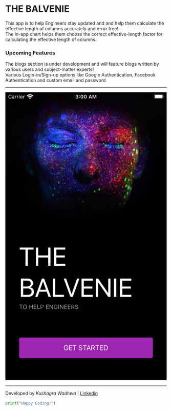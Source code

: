 # THE BALVENIE

This app is to help Engineers stay updated and  and help them calculate the effective length of columns accurately and error free! <br />
The in-app chart helps them choose the correct effective-length factor for calculating the effective length of columns. <br />

### Upcoming Features

The blogs section is under development and will feature blogs written by various users and subject-matter experts! <br />
Various Login-in/Sign-up options like Google Authentication, Facebook Authentication and custom email and password.<br />

---

  ![Landing Page](https://github.com/Kushagraw12/The-Balvenie/blob/master/Screenshot/Simulator%20Screen%20Shot%20-%20iPhone%20SE%20(2nd%20generation)%20-%202020-11-26%20at%2003.00.17.png)

---

Developed by <i>Kushagra Wadhwa</i> |  [Linkedin](https://linkedin.com/in/Kushagra-wadhwa12/) 

```python
print("Happy Coding!")
```
